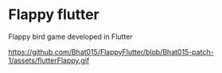 # Flappy flutter

Flappy bird game developed in Flutter


https://github.com/Bhat015/FlappyFlutter/blob/Bhat015-patch-1/assets/flutterFlappy.gif
